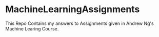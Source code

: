 # MachineLearningAssignments
This Repo Contains my answers to Assignments given in Andrew Ng's Machine Learing Course.
